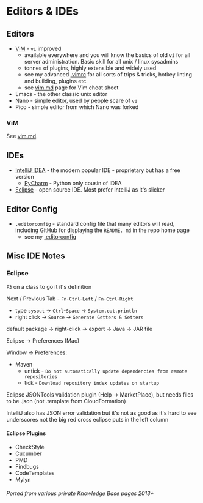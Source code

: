 # Editors & IDEs

## Editors

- [ViM](https://www.vim.org/) - `vi` improved
  - available everywhere and you will know the basics of old `vi` for all server administration. Basic skill for all
    unix / linux sysadmins
  - tonnes of plugins, highly extensible and widely used
  - see my advanced [.vimrc](https://github.com/HariSekhon/DevOps-Bash-tools/blob/master/configs/.vimrc) for all
    sorts of trips & tricks, hotkey linting and building, plugins etc.
  - see [vim.md](vim.md) page for Vim cheat sheet
- Emacs - the other classic unix editor
- Nano - simple editor, used by people scare of `vi`
- Pico - simple editor from which Nano was forked

### ViM

See [vim.md](vim.md).

## IDEs

- [IntelliJ IDEA](intellij.md) - the modern popular IDE - proprietary but has a free version
  - [PyCharm](https://www.jetbrains.com/pycharm/) - Python only cousin of IDEA
- [Eclipse](https://www.eclipse.org/) - open source IDE. Most prefer IntelliJ as it's slicker

## Editor Config

- `.editorconfig` - standard config file that many editors will read, including GitHub for displaying the `README.
  md` in the repo home page
  - see my [.editorconfig](https://github.com/HariSekhon/DevOps-Bash-tools/blob/master/configs/.editorconfig)

## Misc IDE Notes

### Eclipse

`F3` on a class to go it it's definition

Next / Previous Tab - `Fn`-`Ctrl`-`Left` / `Fn`-`Ctrl`-`Right`

- type `sysout` -> `Ctrl`-`Space` -> `System.out.println`
- right click -> `Source` -> `Generate Getters & Setters`

default package -> right-click -> export -> Java -> JAR file

Eclipse -> Preferences (Mac)

Window -> Preferences:
  - Maven
    - untick - `Do not automatically update dependencies from remote repositories`
    - tick   - `Download repository index updates on startup`

Eclipse JSONTools validation plugin (Help -> MarketPlace), but needs files to be .json (not .template from CloudFormation)

IntelliJ also has JSON error validation but it's not as good as it's hard to see underscores not the big red cross eclipse puts in the left column

#### Eclipse Plugins

- CheckStyle
- Cucumber
- PMD
- Findbugs
- CodeTemplates
- Mylyn

###### Ported from various private Knowledge Base pages 2013+

